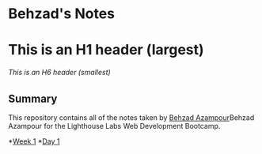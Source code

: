 # Behzad's Notes

# This is an H1 header (largest)
###### This is an H6 header (smallest)

## Summary

This repository contains all of the notes taken by [Behzad Azampour](linkedin.com/in/bazampour)Behzad Azampour for the Lighthouse Labs Web Development Bootcamp.

*[Week 1](/Week_1)
  *[Day 1](/Week_1/Day_1)